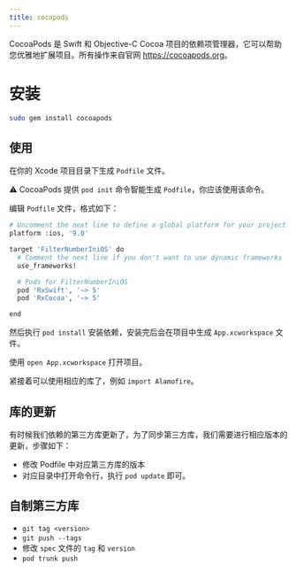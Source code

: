 ```yaml
---
title: cocopods
---
```


CocoaPods 是 Swift 和 Objective-C Cocoa 项目的依赖项管理器，它可以帮助您优雅地扩展项目。所有操作来自官网 <https://cocoapods.org>。

# 安装

```bash
sudo gem install cocoapods
```

## 使用

在你的 Xcode 项目目录下生成 `Podfile` 文件。

⚠️ CocoaPods 提供 `pod init` 命令智能生成 `Podfile`，你应该使用该命令。

编辑 `Podfile` 文件，格式如下：

```bash
# Uncomment the next line to define a global platform for your project
platform :ios, '9.0'

target 'FilterNumberIniOS' do
  # Comment the next line if you don't want to use dynamic frameworks
  use_frameworks!

  # Pods for FilterNumberIniOS
  pod 'RxSwift', '~> 5'
  pod 'RxCocoa', '~> 5'

end
```

然后执行 `pod install` 安装依赖，安装完后会在项目中生成 `App.xcworkspace` 文件。

使用 `open App.xcworkspace` 打开项目。

紧接着可以使用相应的库了，例如 `import Alamofire`。

## 库的更新

有时候我们依赖的第三方库更新了，为了同步第三方库，我们需要进行相应版本的更新，步骤如下：

- 修改 Podfile 中对应第三方库的版本
- 对应目录中打开命令行，执行 `pod update` 即可。

## 自制第三方库

- `git tag <version>`
- `git push --tags`
- 修改 `spec` 文件的 `tag` 和 `version`
- `pod trunk push`

